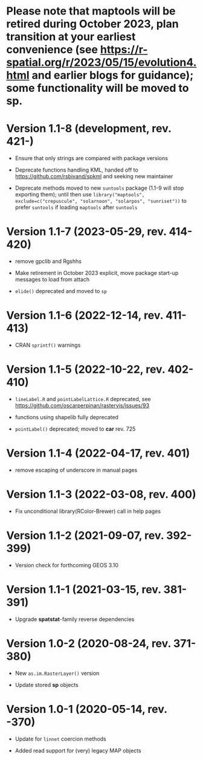 # Please note that **maptools** will be retired during October 2023, plan transition at your earliest convenience (see https://r-spatial.org/r/2023/05/15/evolution4.html and earlier blogs for guidance); some functionality will be moved to **sp**.

# Version 1.1-8 (development, rev. 421-)

* Ensure that only strings are compared with package versions

* Deprecate functions handling KML, handed off to https://github.com/rsbivand/spkml and seeking new maintainer

* Deprecate methods moved to new `suntools` package (1.1-9 will stop exporting them); until then use `library("maptools", exclude=c("crepuscule", "solarnoon", "solarpos", "sunriset"))` to prefer `suntools` if loading `maptools` after `suntools`

# Version 1.1-7 (2023-05-29, rev. 414-420)

* remove gpclib and Rgshhs

* Make retirement in October 2023 explicit, move package start-up messages to load from attach

* `elide()` deprecated and moved to `sp`

# Version 1.1-6 (2022-12-14, rev. 411-413)

* CRAN `sprintf()` warnings

# Version 1.1-5 (2022-10-22, rev. 402-410)

* `lineLabel.R` and `pointLabelLattice.R` deprecated, see https://github.com/oscarperpinan/rastervis/issues/93

* functions using shapelib fully deprecated

* `pointLabel()` deprecated; moved to **car** rev. 725

# Version 1.1-4 (2022-04-17, rev. 401)

* remove escaping of underscore in manual pages

# Version 1.1-3 (2022-03-08, rev. 400)

* Fix unconditional library(RColor-Brewer) call in help pages

# Version 1.1-2 (2021-09-07, rev. 392-399)

* Version check for forthcoming GEOS 3.10

# Version 1.1-1 (2021-03-15, rev. 381-391)

* Upgrade **spatstat**-family reverse dependencies


# Version 1.0-2 (2020-08-24, rev. 371-380)

* New `as.im.RasterLayer()` version

* Update stored **sp** objects

# Version 1.0-1 (2020-05-14, rev. -370)

* Update for `linnet` coercion methods

* Added read support for (very) legacy MAP objects